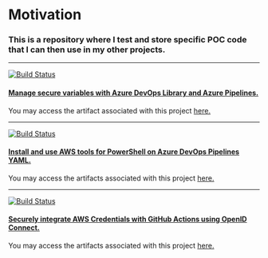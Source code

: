 # Motivation

### This is a repository where I test and store specific POC code that I can then use in my other projects.
-------------------------
[![Build Status](https://littlecoding.visualstudio.com/Open-Project/_apis/build/status/kunduso.TestProjects.add-library-variables?branchName=main)](https://littlecoding.visualstudio.com/Open-Project/_build/latest?definitionId=24&branchName=main) 
#### [Manage secure variables with Azure DevOps Library and Azure Pipelines.](https://skundunotes.com/2022/03/30/manage-secure-variables-with-azure-devops-library-and-azure-pipelines/)
You may access the artifact associated with this project [here.](./azure-devops-library-variable-group/)

-------------------------
[![Build Status](https://littlecoding.visualstudio.com/Open-Project/_apis/build/status/kunduso.TestProjects%20(1)?branchName=main)](https://littlecoding.visualstudio.com/Open-Project/_build/latest?definitionId=29&branchName=main)
#### [Install and use AWS tools for PowerShell on Azure DevOps Pipelines YAML.](https://skundunotes.com/2022/09/18/install-and-use-aws-tools-for-powershell-on-azure-devops-pipelines-yaml/)
You may access the artifacts associated with this project [here.](./install-aws-tools-powershell/)

-------------------------
[![Build Status](https://github.com/kunduso/TestProjects/actions/workflows/pipeline.yml/badge.svg?branch=main)](https://github.com/kunduso/TestProjects/actions/workflows/pipeline.yml)
#### [Securely integrate AWS Credentials with GitHub Actions using OpenID Connect.](https://skundunotes.com/2023/02/28/securely-integrate-aws-credentials-with-github-actions-using-openid-connect/)
You may access the artifacts associated with this project [here.](./github/workflows)